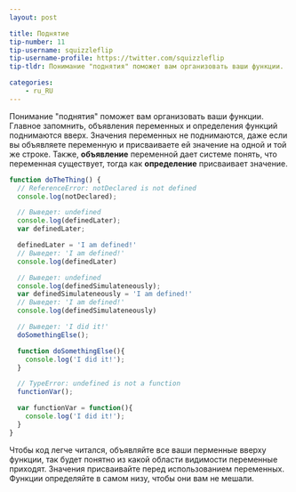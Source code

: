 ```yaml
---
layout: post

title: Поднятие
tip-number: 11
tip-username: squizzleflip
tip-username-profile: https://twitter.com/squizzleflip
tip-tldr: Понимание "поднятия" поможет вам организовать ваши функции.

categories:
    - ru_RU
---
```


Понимание "поднятия" поможет вам организовать ваши функции. Главное запомнить, объявления переменных и определения функций поднимаются вверх. Значения переменных не поднимаются, даже если вы объявляете переменную и присваиваете ей значение на одной и той же строке. Также, **объявление** переменной дает системе понять, что переменная существует, тогда как **определение** присваивает значение.

```javascript
function doTheThing() {
  // ReferenceError: notDeclared is not defined
  console.log(notDeclared);

  // Выведет: undefined
  console.log(definedLater);
  var definedLater;

  definedLater = 'I am defined!'
  // Выведет: 'I am defined!'
  console.log(definedLater)

  // Выведет: undefined
  console.log(definedSimulateneously);
  var definedSimulateneously = 'I am defined!'
  // Выведет: 'I am defined!'
  console.log(definedSimulateneously)

  // Выведет: 'I did it!'
  doSomethingElse();

  function doSomethingElse(){
    console.log('I did it!');
  }

  // TypeError: undefined is not a function
  functionVar();

  var functionVar = function(){
    console.log('I did it!');
  }
}
```

Чтобы код легче читался, объявляйте все ваши перменные вверху функции, так будет понятно из какой области видимости переменные приходят. Значения присваивайте перед использованием переменных. Функции определяйте в самом низу, чтобы они вам не мешали.
